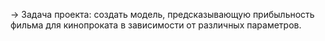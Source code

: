 → Задача проекта: создать модель, предсказывающую прибыльность фильма для кинопроката в зависимости от различных параметров.
